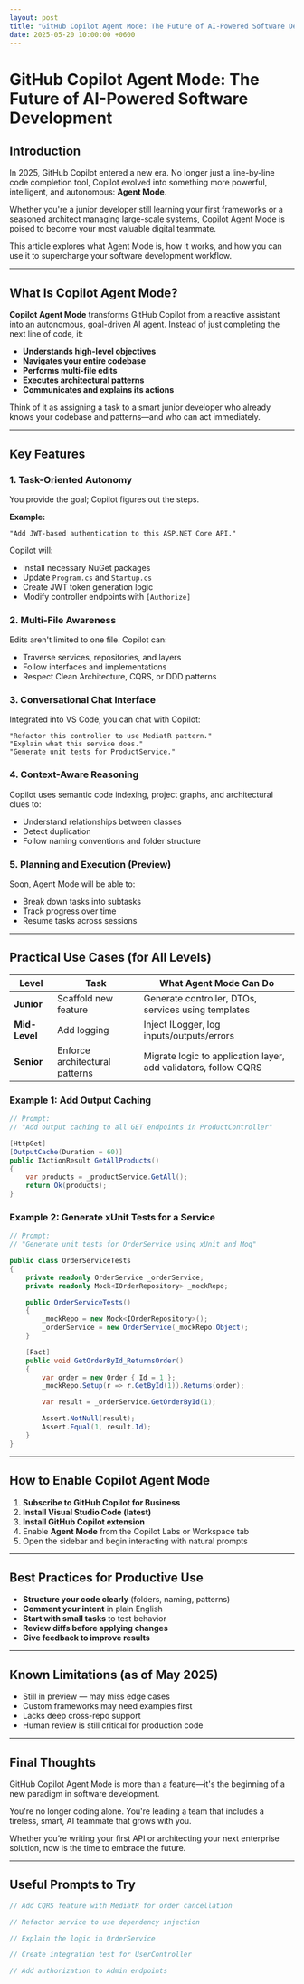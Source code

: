 ```yaml
---
layout: post
title: "GitHub Copilot Agent Mode: The Future of AI-Powered Software Development"
date: 2025-05-20 10:00:00 +0600
---
```

# GitHub Copilot Agent Mode: The Future of AI-Powered Software Development

## Introduction

In 2025, GitHub Copilot entered a new era. No longer just a line-by-line code completion tool, Copilot evolved into something more powerful, intelligent, and autonomous: **Agent Mode**.

Whether you're a junior developer still learning your first frameworks or a seasoned architect managing large-scale systems, Copilot Agent Mode is poised to become your most valuable digital teammate.

This article explores what Agent Mode is, how it works, and how you can use it to supercharge your software development workflow.

---

## What Is Copilot Agent Mode?

**Copilot Agent Mode** transforms GitHub Copilot from a reactive assistant into an autonomous, goal-driven AI agent. Instead of just completing the next line of code, it:

- **Understands high-level objectives**
- **Navigates your entire codebase**
- **Performs multi-file edits**
- **Executes architectural patterns**
- **Communicates and explains its actions**

Think of it as assigning a task to a smart junior developer who already knows your codebase and patterns—and who can act immediately.

---

## Key Features

### 1. **Task-Oriented Autonomy**
You provide the goal; Copilot figures out the steps.

**Example:**
```text
"Add JWT-based authentication to this ASP.NET Core API."
```
Copilot will:
- Install necessary NuGet packages
- Update `Program.cs` and `Startup.cs`
- Create JWT token generation logic
- Modify controller endpoints with `[Authorize]`

### 2. **Multi-File Awareness**
Edits aren't limited to one file. Copilot can:
- Traverse services, repositories, and layers
- Follow interfaces and implementations
- Respect Clean Architecture, CQRS, or DDD patterns

### 3. **Conversational Chat Interface**
Integrated into VS Code, you can chat with Copilot:

```text
"Refactor this controller to use MediatR pattern."
"Explain what this service does."
"Generate unit tests for ProductService."
```

### 4. **Context-Aware Reasoning**
Copilot uses semantic code indexing, project graphs, and architectural clues to:
- Understand relationships between classes
- Detect duplication
- Follow naming conventions and folder structure

### 5. **Planning and Execution (Preview)**
Soon, Agent Mode will be able to:
- Break down tasks into subtasks
- Track progress over time
- Resume tasks across sessions

---

## Practical Use Cases (for All Levels)

| Level | Task | What Agent Mode Can Do |
|-------|------|-------------------------|
| **Junior** | Scaffold new feature | Generate controller, DTOs, services using templates |
| **Mid-Level** | Add logging | Inject ILogger, log inputs/outputs/errors |
| **Senior** | Enforce architectural patterns | Migrate logic to application layer, add validators, follow CQRS |

### Example 1: Add Output Caching
```csharp
// Prompt:
// "Add output caching to all GET endpoints in ProductController"

[HttpGet]
[OutputCache(Duration = 60)]
public IActionResult GetAllProducts()
{
    var products = _productService.GetAll();
    return Ok(products);
}
```

### Example 2: Generate xUnit Tests for a Service
```csharp
// Prompt:
// "Generate unit tests for OrderService using xUnit and Moq"

public class OrderServiceTests
{
    private readonly OrderService _orderService;
    private readonly Mock<IOrderRepository> _mockRepo;

    public OrderServiceTests()
    {
        _mockRepo = new Mock<IOrderRepository>();
        _orderService = new OrderService(_mockRepo.Object);
    }

    [Fact]
    public void GetOrderById_ReturnsOrder()
    {
        var order = new Order { Id = 1 };
        _mockRepo.Setup(r => r.GetById(1)).Returns(order);

        var result = _orderService.GetOrderById(1);

        Assert.NotNull(result);
        Assert.Equal(1, result.Id);
    }
}
```

---

## How to Enable Copilot Agent Mode

1. **Subscribe to GitHub Copilot for Business**
2. **Install Visual Studio Code (latest)**
3. **Install GitHub Copilot extension**
4. Enable **Agent Mode** from the Copilot Labs or Workspace tab
5. Open the sidebar and begin interacting with natural prompts

---

## Best Practices for Productive Use

- **Structure your code clearly** (folders, naming, patterns)
- **Comment your intent** in plain English
- **Start with small tasks** to test behavior
- **Review diffs before applying changes**
- **Give feedback to improve results**

---

## Known Limitations (as of May 2025)

- Still in preview — may miss edge cases
- Custom frameworks may need examples first
- Lacks deep cross-repo support
- Human review is still critical for production code

---

## Final Thoughts

GitHub Copilot Agent Mode is more than a feature—it's the beginning of a new paradigm in software development. 

You're no longer coding alone. You're leading a team that includes a tireless, smart, AI teammate that grows with you.

Whether you’re writing your first API or architecting your next enterprise solution, now is the time to embrace the future.

---

## Useful Prompts to Try

```csharp
// Add CQRS feature with MediatR for order cancellation

// Refactor service to use dependency injection

// Explain the logic in OrderService

// Create integration test for UserController

// Add authorization to Admin endpoints
```
